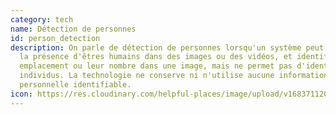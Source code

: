 ```yaml
---
category: tech
name: Détection de personnes
id: person_detection
description: On parle de détection de personnes lorsqu'un système peut détecter
  la présence d'êtres humains dans des images ou des vidéos, et identifier leur
  emplacement ou leur nombre dans une image, mais ne permet pas d'identifier les
  individus. La technologie ne conserve ni n'utilise aucune information
  personnelle identifiable.
icon: https://res.cloudinary.com/helpful-places/image/upload/v1683711208/dtpr-icons/tech/person_detection_szf3jn.svg
---
```

